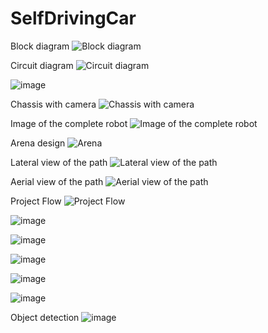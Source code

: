 # SelfDrivingCar
Block diagram
![Block diagram](https://user-images.githubusercontent.com/55018360/205338030-c7b5eb84-4c70-4ae6-a4b7-8662e0312f13.png)

Circuit diagram
![Circuit diagram](https://user-images.githubusercontent.com/55018360/205338225-e8a3309a-bbe2-4fef-8e03-98820e5b7af5.png)

![image](https://user-images.githubusercontent.com/55018360/205338331-fcd68a17-3587-4ede-8287-51970792c224.png)

Chassis with camera
![Chassis with camera](https://user-images.githubusercontent.com/55018360/205338454-6d2f8e90-89c2-4a42-b44e-6869497a3c6a.png)

Image of the complete robot
![Image of the complete robot](https://user-images.githubusercontent.com/55018360/205338566-e1b486ec-470c-416b-8e00-341229f7d81e.png)

Arena design
![Arena](https://user-images.githubusercontent.com/55018360/205338689-ec347098-d30f-4dc7-97b0-7b821fef4f3f.png)

Lateral view of the path
![Lateral view of the path](https://user-images.githubusercontent.com/55018360/205339093-1a7f7762-a0a2-41aa-aa67-db20a9ebd0ec.png)

Aerial view of the path
![Aerial view of the path](https://user-images.githubusercontent.com/55018360/205339110-a2a7320e-b099-47a0-a1f0-27c0400b09fc.png)

Project Flow
![Project Flow](https://user-images.githubusercontent.com/55018360/205339229-de9abd47-28a0-4555-aa81-0721c5015abc.png)


![image](https://user-images.githubusercontent.com/55018360/205340016-9bc8e273-be3a-4185-9144-7443e4533739.png)

![image](https://user-images.githubusercontent.com/55018360/205340133-5f595d16-3065-4c12-ac08-b2b60fa42d2e.png)

![image](https://user-images.githubusercontent.com/55018360/205340164-f4bf5974-448c-439c-9ba0-878fc2e1b55c.png)

![image](https://user-images.githubusercontent.com/55018360/205340192-17c1b3eb-d228-44be-b385-3a1fa21328a9.png)

![image](https://user-images.githubusercontent.com/55018360/205340256-81e0ef2b-b89f-42ff-b3d8-d41587975d61.png)

Object detection
![image](https://user-images.githubusercontent.com/55018360/205340373-50a065bf-af2e-477e-bd55-633dc93a7278.png)

